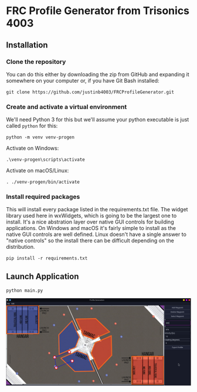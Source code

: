 # FRC Profile Generator from Trisonics 4003

## Installation

### Clone the repository
You can do this either by downloading the zip from GitHub and expanding it somewhere on your computer or, if you have Git Bash installed:
```
git clone https://github.com/justinb4003/FRCProfileGenerator.git
```

### Create and activate a virtual environment
We'll need Python 3 for this but we'll assume your python executable is just called `python` for this:
```
python -m venv venv-progen
```
Activate on Windows:
```
.\venv-progen\scripts\activate
```
Activate on macOS/Linux:
```
. ./venv-progen/bin/activate
```

### Install required packages 
This will install every package listed in the requirements.txt file. The widget library used here in wxWidgets, which is going to be the largest one to install. It's a nice abstration layer over native GUI controls for building applications. On Windows and macOS it's fairly simple to install as the native GUI controls are well defined. Linux doesn't have a single answer to "native controls" so the install there can be difficult depending on the distribution.
```
pip install -r requirements.txt
```

## Launch Application
```
python main.py
```
![Application screenshot showing Rapid React field in one panel with control elements in another.](https://github.com/justinb4003/FRCProfileGenerator/blob/main/screenshots/screen1.png?raw=true)